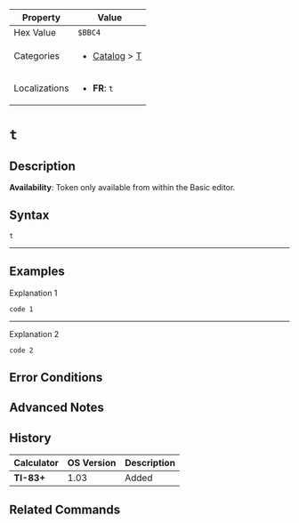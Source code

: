 | Property      | Value |
|---------------|-------|
| Hex Value     | `$BBC4`|
| Categories    | <ul><li>[Catalog](../categories/Catalog.md) > [T](../categories/Catalog.md#T)</li></ul> |
| Localizations | <ul><li><b>FR</b>: `t`</li></ul> |

# `t`

## Description



<b>Availability</b>: Token only available from within the Basic editor.

## Syntax
`t`

<hr>

## Examples

Explanation 1
```ti-basic
code 1
```
---
Explanation 2
```ti-basic
code 2
```

## Error Conditions


## Advanced Notes


## History
| Calculator | OS Version | Description |
|------------|------------|-------------|
| <b>TI-83+</b> | 1.03 | Added

## Related Commands

    